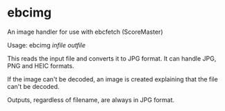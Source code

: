 # ebcimg
An image handler for use with ebcfetch (ScoreMaster)

Usage: ebcimg *infile* *outfile*

This reads the input file and converts it to JPG format. It can handle JPG, PNG and HEIC formats. 

If the image can't be decoded, an image is created
explaining that the file can't be decoded. 

Outputs, regardless of filename, are always in JPG format.

